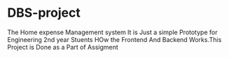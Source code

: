 # DBS-project
The Home expense Management system
It is Just a simple Prototype for Engineering 2nd year Stuents HOw the  Frontend And Backend Works.This Project is Done as a Part of Assigment
